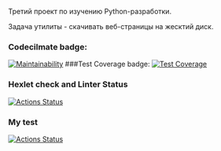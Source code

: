 Третий проект по изучению Python-разработки.

Задача утилиты - скачивать веб-страницы на жесктий диск.

### Codecilmate badge:
[![Maintainability](https://api.codeclimate.com/v1/badges/92ef0e335aaad50b85af/maintainability)](https://codeclimate.com/github/Nidenai/python-project-lvl3/maintainability)
###Test Coverage badge: 
[![Test Coverage](https://api.codeclimate.com/v1/badges/92ef0e335aaad50b85af/test_coverage)](https://codeclimate.com/github/Nidenai/python-project-lvl3/test_coverage)
### Hexlet check and Linter Status
[![Actions Status](https://github.com/Nidenai/python-project-lvl3/workflows/hexlet-check/badge.svg)](https://github.com/Nidenai/python-project-lvl3/actions)
### My test
[![Actions Status](https://github.com/Nidenai/python-project-lvl3/workflows/actions/badge.svg)](https://github.com/Nidenai/python-project-lvl3/actions)